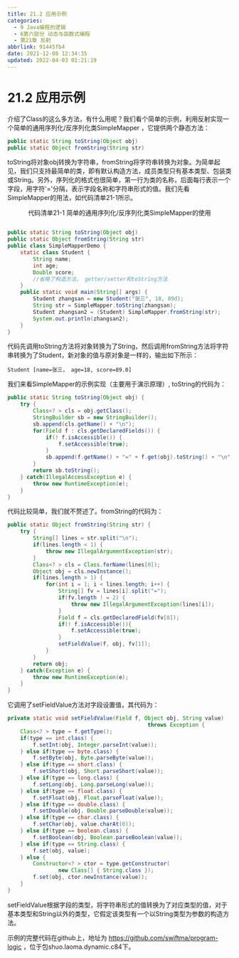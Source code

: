 ```yaml
---
title: 21.2 应用示例
categories: 
  - 9 Java编程的逻辑
  - 6第六部分 动态与函数式编程
  - 第21章 反射
abbrlink: 91445fb4
date: 2021-12-08 12:34:35
updated: 2022-04-03 01:21:19
---
```

# 21.2 应用示例
介绍了Class的这么多方法，有什么用呢？我们看个简单的示例，利用反射实现一个简单的通用序列化/反序列化类SimpleMapper ，它提供两个静态方法：

```java
public static String toString(Object obj)
public static Object fromString(String str)
```

toString将对象obj转换为字符串，fromString将字符串转换为对象。为简单起见，我们只支持最简单的类，即有默认构造方法，成员类型只有基本类型、包装类或String。另外，序列化的格式也很简单，第一行为类的名称，后面每行表示一个字段，用字符'='分隔，表示字段名称和字符串形式的值。我们先看SimpleMapper的用法，如代码清单21-1所示。

<center>代码清单21-1 简单的通用序列化/反序列化类SimpleMapper的使用</center>

```java

public static String toString(Object obj)
public static Object fromString(String str)
public class SimpleMapperDemo {
    static class Student {
        String name;
        int age;
        Double score;
        //省略了构造方法， getter/setter和toString方法
    }
    public static void main(String[] args) {
        Student zhangsan = new Student("张三", 18, 89d);
        String str = SimpleMapper.toString(zhangsan);
        Student zhangsan2 = (Student) SimpleMapper.fromString(str);
        System.out.println(zhangsan2);
    }
}
```

代码先调用toString方法将对象转换为了String，然后调用fromString方法将字符串转换为了Student，新对象的值与原对象是一样的，输出如下所示：

```
Student [name=张三， age=18, score=89.0]
```

我们来看SimpleMapper的示例实现（主要用于演示原理）, toString的代码为：

```java
public static String toString(Object obj) {
    try {
        Class<? > cls = obj.getClass();
        StringBuilder sb = new StringBuilder();
        sb.append(cls.getName() + "\n");
        for(Field f : cls.getDeclaredFields()) {
            if(! f.isAccessible()) {
                f.setAccessible(true);
            }
            sb.append(f.getName() + "=" + f.get(obj).toString() + "\n");
        }
        return sb.toString();
    } catch(IllegalAccessException e) {
        throw new RuntimeException(e);
    }
}
```

代码比较简单，我们就不赘述了。fromString的代码为：

```java
public static Object fromString(String str) {
    try {
        String[] lines = str.split("\n");
        if(lines.length < 1) {
            throw new IllegalArgumentException(str);
        }
        Class<? > cls = Class.forName(lines[0]);
        Object obj = cls.newInstance();
        if(lines.length > 1) {
            for(int i = 1; i < lines.length; i++) {
                String[] fv = lines[i].split("=");
                if(fv.length ! = 2) {
                    throw new IllegalArgumentException(lines[i]);
                }
                Field f = cls.getDeclaredField(fv[0]);
                if(! f.isAccessible()){
                    f.setAccessible(true);
                }
                setFieldValue(f, obj, fv[1]);
            }
        }
        return obj;
    } catch(Exception e) {
        throw new RuntimeException(e);
    }
}
```

它调用了setFieldValue方法对字段设置值，其代码为：

```java
private static void setFieldValue(Field f, Object obj, String value)
                                            throws Exception {
    Class<? > type = f.getType();
    if(type == int.class) {
        f.setInt(obj, Integer.parseInt(value));
    } else if(type == byte.class) {
        f.setByte(obj, Byte.parseByte(value));
    } else if(type == short.class) {
        f.setShort(obj, Short.parseShort(value));
    } else if(type == long.class) {
        f.setLong(obj, Long.parseLong(value));
    } else if(type == float.class) {
        f.setFloat(obj, Float.parseFloat(value));
    } else if(type == double.class) {
        f.setDouble(obj, Double.parseDouble(value));
    } else if(type == char.class) {
        f.setChar(obj, value.charAt(0));
    } else if(type == boolean.class) {
        f.setBoolean(obj, Boolean.parseBoolean(value));
    } else if(type == String.class) {
        f.set(obj, value);
    } else {
        Constructor<? > ctor = type.getConstructor(
                new Class[] { String.class });
        f.set(obj, ctor.newInstance(value));
    }
}
```

setFieldValue根据字段的类型，将字符串形式的值转换为了对应类型的值，对于基本类型和String以外的类型，它假定该类型有一个以String类型为参数的构造方法。

示例的完整代码在github上，地址为 https://github.com/swiftma/program-logic ，位于包shuo.laoma.dynamic.c84下。

